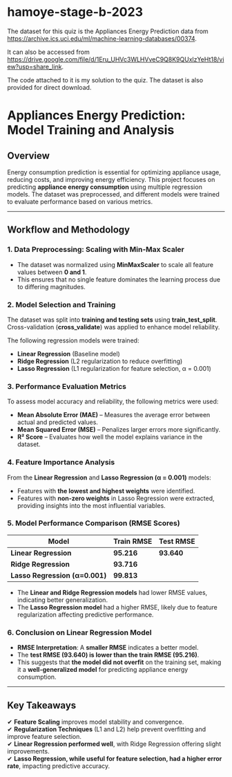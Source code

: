 # hamoye-stage-b-2023


The dataset for this quiz is the Appliances Energy Prediction data from https://archive.ics.uci.edu/ml/machine-learning-databases/00374.

It can also be accessed from https://drive.google.com/file/d/1Eru_UHVc3WLHVveC9Q8K9QUxlzYeHt18/view?usp=share_link.

The code attached to it is my solution to the quiz. The dataset is also provided for direct download.

# **Appliances Energy Prediction: Model Training and Analysis**  

## **Overview**  
Energy consumption prediction is essential for optimizing appliance usage, reducing costs, and improving energy efficiency. This project focuses on predicting **appliance energy consumption** using multiple regression models. The dataset was preprocessed, and different models were trained to evaluate performance based on various metrics.  

---  

## **Workflow and Methodology**  

### **1. Data Preprocessing: Scaling with Min-Max Scaler**  
- The dataset was normalized using **MinMaxScaler** to scale all feature values between **0 and 1**.  
- This ensures that no single feature dominates the learning process due to differing magnitudes.  

### **2. Model Selection and Training**  
The dataset was split into **training and testing sets** using **train_test_split**. Cross-validation (**cross_validate**) was applied to enhance model reliability.  

The following regression models were trained:  
- **Linear Regression** (Baseline model)  
- **Ridge Regression** (L2 regularization to reduce overfitting)  
- **Lasso Regression** (L1 regularization for feature selection, α = 0.001)  

### **3. Performance Evaluation Metrics**  
To assess model accuracy and reliability, the following metrics were used:  
- **Mean Absolute Error (MAE)** – Measures the average error between actual and predicted values.  
- **Mean Squared Error (MSE)** – Penalizes larger errors more significantly.  
- **R² Score** – Evaluates how well the model explains variance in the dataset.  

### **4. Feature Importance Analysis**  
From the **Linear Regression** and **Lasso Regression (α = 0.001)** models:  
- Features with **the lowest and highest weights** were identified.  
- Features with **non-zero weights** in Lasso Regression were extracted, providing insights into the most influential variables.  

### **5. Model Performance Comparison (RMSE Scores)**  
| Model                 | Train RMSE | Test RMSE |  
|----------------------|------------|-----------|  
| **Linear Regression** | **95.216**  | **93.640**  |  
| **Ridge Regression**  | **93.716**  |   |  
| **Lasso Regression (α=0.001)** | **99.813**  |  |  

- The **Linear and Ridge Regression models** had lower RMSE values, indicating better generalization.  
- The **Lasso Regression model** had a higher RMSE, likely due to feature regularization affecting predictive performance.  

### **6. Conclusion on Linear Regression Model**  
- **RMSE Interpretation**: A **smaller RMSE** indicates a better model.  
- The **test RMSE (93.640) is lower than the train RMSE (95.216)**.  
- This suggests that **the model did not overfit** on the training set, making it a **well-generalized model** for predicting appliance energy consumption.  

---  

## **Key Takeaways**  
✔ **Feature Scaling** improves model stability and convergence.  
✔ **Regularization Techniques** (L1 and L2) help prevent overfitting and improve feature selection.  
✔ **Linear Regression performed well**, with Ridge Regression offering slight improvements.  
✔ **Lasso Regression, while useful for feature selection, had a higher error rate**, impacting predictive accuracy.  

